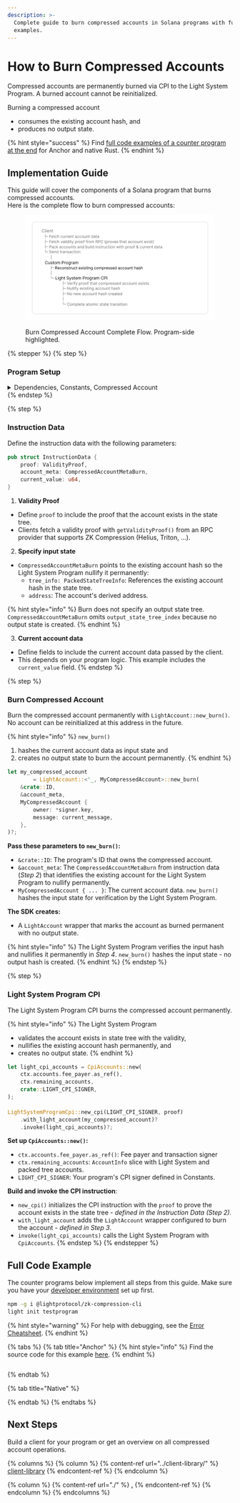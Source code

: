 ```yaml
---
description: >-
  Complete guide to burn compressed accounts in Solana programs with full code
  examples.
---
```


# How to Burn Compressed Accounts

Compressed accounts are permanently burned via CPI to the Light System Program. A burned account cannot be reinitialized.&#x20;

Burning a compressed account

* consumes the existing account hash, and
* produces no output state.

{% hint style="success" %}
Find [full code examples of a counter program at the end](how-to-burn-compressed-accounts.md#full-code-example) for Anchor and native Rust.
{% endhint %}

## Implementation Guide

This guide will cover the components of a Solana program that burns compressed accounts.\
Here is the complete flow to burn compressed accounts:&#x20;

<figure><img src="../../.gitbook/assets/image (26).png" alt=""><figcaption><p>Burn Compressed Account Complete Flow. Program-side highlighted.</p></figcaption></figure>

{% stepper %}
{% step %}
### Program Setup

<details>

<summary>Dependencies, Constants, Compressed Account</summary>

#### Dependencies

Add dependencies to your program.

```toml
[dependencies]
light-sdk = "0.15.0"
anchor_lang = "0.31.1"
```

```toml
[dependencies]
light-sdk = "0.15.0"
borsh = "0.10.0"
solana-program = "2.2"
```

* The `light-sdk` provides macros, wrappers and CPI interface to create and interact with compressed accounts.
* Add the serialization library (`borsh` for native Rust, or use `AnchorSerialize`).

#### Constants

Set program address and derive the CPI authority PDA to call the Light System program.

```rust
declare_id!("GRLu2hKaAiMbxpkAM1HeXzks9YeGuz18SEgXEizVvPqX");

pub const LIGHT_CPI_SIGNER: CpiSigner =
    derive_light_cpi_signer!("GRLu2hKaAiMbxpkAM1HeXzks9YeGuz18SEgXEizVvPqX");
```

**`CPISigner`** is the configuration struct for CPI's to the Light System Program.

* CPIs to the Light System program must be signed with a PDA derived by your program with the seed `b"authority"`
* `derive_light_cpi_signer!` derives the CPI signer PDA for you at compile time.

#### Compressed Account

Define your compressed account struct.

```rust
#[derive(
    Clone,
    Debug,
    Default,
    BorshSerialize, // AnchorSerialize
    BorshDeserialize, // AnchorDeserialize
    LightDiscriminator
)]
pub struct MyCompressedAccount {
    pub owner: Pubkey,
    pub message: String,
}
```

You derive

* the standard traits (`Clone`, `Debug`, `Default`),
* `borsh` or `AnchorSerialize` to serialize account data, and
* `LightDiscriminator` to implements a unique type ID (8 bytes) to distinguish account types. The default compressed account layout enforces a discriminator in its _own field_, not the first 8 bytes of the data field\[^1].

{% hint style="info" %}
The traits listed above are required for `LightAccount`. `LightAccount` wraps `MyCompressedAccount` in Step 3 to set the discriminator and create the compressed account's data.
{% endhint %}

</details>
{% endstep %}

{% step %}
### Instruction Data

Define the instruction data with the following parameters:

```rust
pub struct InstructionData {
    proof: ValidityProof,
    account_meta: CompressedAccountMetaBurn,
    current_value: u64,
}
```

1. **Validity Proof**

* Define `proof` to include the proof that the account exists in the state tree.
* Clients fetch a validity proof with `getValidityProof()` from an RPC provider that supports ZK Compression (Helius, Triton, ...).

2. **Specify input state**

* `CompressedAccountMetaBurn` points to the existing account hash so the Light System Program nullify it permanently:
  * `tree_info: PackedStateTreeInfo`: References the existing account hash in the state tree.
  * `address`: The account's derived address.

{% hint style="info" %}
Burn does not specify an output state tree. `CompressedAccountMetaBurn` omits `output_state_tree_index` because no output state is created.
{% endhint %}

3. **Current account data**

* Define fields to include the current account data passed by the client.
* This depends on your program logic. This example includes the `current_value` field.
{% endstep %}

{% step %}
### Burn Compressed Account

Burn the compressed account permanently with `LightAccount::new_burn()`. No account can be reinitialized at this address in the future.

{% hint style="info" %}
`new_burn()`

1. hashes the current account data as input state and
2. creates no output state to burn the account permanently.
{% endhint %}

```rust
let my_compressed_account 
        = LightAccount::<'_, MyCompressedAccount>::new_burn(
    &crate::ID,
    &account_meta,
    MyCompressedAccount {
        owner: *signer.key,
        message: current_message,
    },
)?;
```

**Pass these parameters to `new_burn()`:**

* `&crate::ID`: The program's ID that owns the compressed account.
* `&account_meta`: The `CompressedAccountMetaBurn` from instruction data (_Step 2_) that identifies the existing account for the Light System Program to nullify permanently.
* `MyCompressedAccount { ... }`: The current account data. `new_burn()` hashes the input state for verification by the Light System Program.

**The SDK creates:**

* A `LightAccount` wrapper that marks the account as burned permanent with no output state.

{% hint style="info" %}
The Light System Program verifies the input hash and nullifies it permanently in _Step 4_. `new_burn()`  hashes the input state - no output hash is created.
{% endhint %}
{% endstep %}

{% step %}
### Light System Program CPI

The Light System Program CPI burns the compressed account permanently.

{% hint style="info" %}
The Light System Program

* validates the account exists in state tree with the validity,
* nullifies the existing account hash permanently, and
* creates no output state.
{% endhint %}

```rust
let light_cpi_accounts = CpiAccounts::new(
    ctx.accounts.fee_payer.as_ref(),
    ctx.remaining_accounts,
    crate::LIGHT_CPI_SIGNER,
);

LightSystemProgramCpi::new_cpi(LIGHT_CPI_SIGNER, proof)
    .with_light_account(my_compressed_account)?
    .invoke(light_cpi_accounts)?;
```

**Set up `CpiAccounts::new()`:**

* `ctx.accounts.fee_payer.as_ref()`: Fee payer and transaction signer
* `ctx.remaining_accounts`: `AccountInfo` slice with Light System and packed tree accounts.
* `LIGHT_CPI_SIGNER`: Your program's CPI signer defined in Constants.

**Build and invoke the CPI instruction**:

* `new_cpi()` initializes the CPI instruction with the `proof` to prove the account exists in the state tree _- defined in the Instruction Data (Step 2)._
* `with_light_account` adds the `LightAccount` wrapper configured to burn the account _- defined in Step 3_.
* `invoke(light_cpi_accounts)` calls the Light System Program with `CpiAccounts`.
{% endstep %}
{% endstepper %}

## Full Code Example

The counter programs below implement all steps from this guide. Make sure you have your [developer environment](https://www.zkcompression.com/compressed-pdas/create-a-program-with-compressed-pdas#start-building) set up first.

```bash
npm -g i @lightprotocol/zk-compression-cli
light init testprogram
```

{% hint style="warning" %}
For help with debugging, see the [Error Cheatsheet](https://www.zkcompression.com/resources/error-cheatsheet).
{% endhint %}

{% tabs %}
{% tab title="Anchor" %}
{% hint style="info" %}
Find the source code for this example [here](https://github.com/Lightprotocol/program-examples/blob/main/counter/anchor/programs/counter/src/lib.rs).
{% endhint %}

```rust
```
{% endtab %}

{% tab title="Native" %}

{% endtab %}
{% endtabs %}

## Next Steps

Build a client for your program or get an overview on all compressed account operations.

{% columns %}
{% column %}
{% content-ref url="../client-library/" %}
[client-library](../client-library/)
{% endcontent-ref %}
{% endcolumn %}

{% column %}
{% content-ref url="./" %}
[.](./)
{% endcontent-ref %}
{% endcolumn %}
{% endcolumns %}
